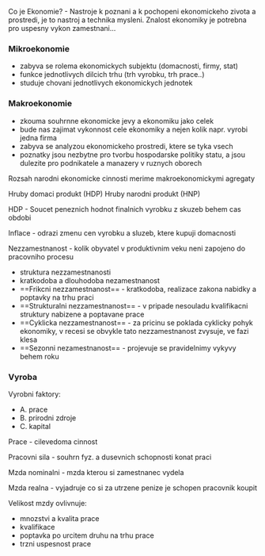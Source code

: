 
Co je Ekonomie?
	- Nastroje k poznani a k pochopeni ekonomickeho zivota a prostredi, je to nastroj a technika mysleni. Znalost ekonomiky je potrebna pro uspesny vykon zamestnani...


### Mikroekonomie
- zabyva se rolema ekonomickych subjektu (domacnosti, firmy, stat)
- funkce jednotlivych dilcich trhu (trh vyrobku, trh prace..)
- studuje chovani jednotlivych ekonomickych jednotek

### Makroekonomie
- zkouma souhrnne ekonomicke jevy a ekonomiku jako celek
- bude nas zajimat vykonnost cele ekonomiky a nejen kolik napr. vyrobi jedna firma
- zabyva se analyzou ekonomickeho prostredi, ktere se tyka vsech
- poznatky jsou nezbytne pro tvorbu hospodarske politiky statu, a jsou dulezite pro podnikatele a manazery v ruznych oborech

Rozsah narodni ekonomicke cinnosti merime makroekonomickymi agregaty

Hruby domaci produkt (HDP)
Hruby narodni produkt (HNP)

HDP - Soucet peneznich hodnot finalnich vyrobku z skuzeb behem cas obdobi

Inflace - odrazi zmenu cen vyrobku a sluzeb, ktere kupuji domacnosti

Nezzamestnanost - kolik obyvatel v produktivnim veku neni zapojeno do pracovniho procesu
- struktura nezzamestnanosti 
- kratkodoba a dlouhodoba nezamestnanost
- ==Frikcni nezzamestnanost== - kratkodoba, realizace zakona nabidky a poptavky na trhu praci
- ==Strukturalni nezzamestnanost== - v pripade nesouladu kvalifikacni struktury nabizene a poptavane prace
- ==Cyklicka nezzamestnanost== - za pricinu se poklada  cyklicky pohyk ekonomiky, v recesi se obvykle tato nezzamestnanost zvysuje, ve fazi klesa
- ==Sezonni nezamestnanost== - projevuje se pravidelnimy vykyvy behem roku



### Vyroba

Vyrobni faktory:
 - A. prace
 - B. prirodni zdroje
 - C. kapital

Prace - cilevedoma cinnost

Pracovni sila - souhrn fyz. a dusevnich schopnosti konat praci

Mzda nominalni - mzda kterou si zamestnanec vydela

Mzda realna - vyjadruje co si za utrzene penize je schopen pracovnik koupit 

Velikost mzdy ovlivnuje:
- mnozstvi a kvalita prace 
- kvalifikace
- poptavka po urcitem druhu na trhu prace 
- trzni uspesnost prace